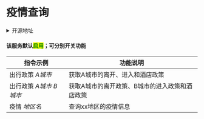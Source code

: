 # 疫情查询

<details>

<summary>开源地址</summary>

[https://github.com/SlightDust/travelpolicy\_HoshinoBot](https://github.com/SlightDust/travelpolicy\_HoshinoBot)

[https://github.com/SlightDust/yiqing\_HoshinoBot](https://github.com/SlightDust/yiqing\_HoshinoBot)[](https://github.com/pcrbot/dailynews)

</details>

#### 该服务默认<mark style="color:green;">启用</mark>；可分别开关功能

| 指令示例           | 功能说明                     |
| -------------- | ------------------------ |
| 出行政策 _A城市_     | 获取A城市的离开、进入和酒店政策         |
| 出行政策 _A城市 B城市_ | 获取A城市的离开政策、B城市的进入政策和酒店政策 |
| 疫情 _地区名_       | 查询xx地区的疫情信息              |
